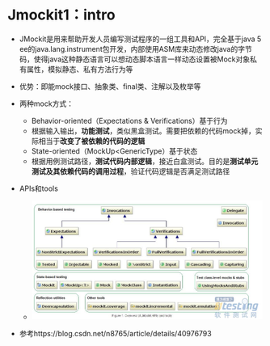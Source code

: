 # Jmockit1：intro

* JMockit是用来帮助开发人员编写测试程序的一组工具和API，完全基于java 5 ee的java.lang.instrument包开发，内部使用ASM库来动态修改java的字节码，使得java这种静态语言可以想动态脚本语言一样动态设置被Mock对象私有属性，模拟静态、私有方法行为等
* 优势：即能mock接口、抽象类、final类、注解以及枚举等
* 两种mock方式：
  * Behavior-oriented（Expectations & Verifications）基于行为
  * 根据输入输出，**功能测试**，类似黑盒测试。需要把依赖的代码mock掉，实际相当于**改变了被依赖的代码的逻辑**
  * State-oriented（MockUp<GenericType）基于状态
  * 根据用例测试路径，**测试代码内部逻辑**，接近白盒测试。目的是**测试单元测试及其依赖代码的调用过程**，验证代码逻辑是否满足测试路径
* APIs和tools
  * ![avatar](图片引用\14982672_201307191104043YjaN.jpg)



* 参考https://blog.csdn.net/n8765/article/details/40976793